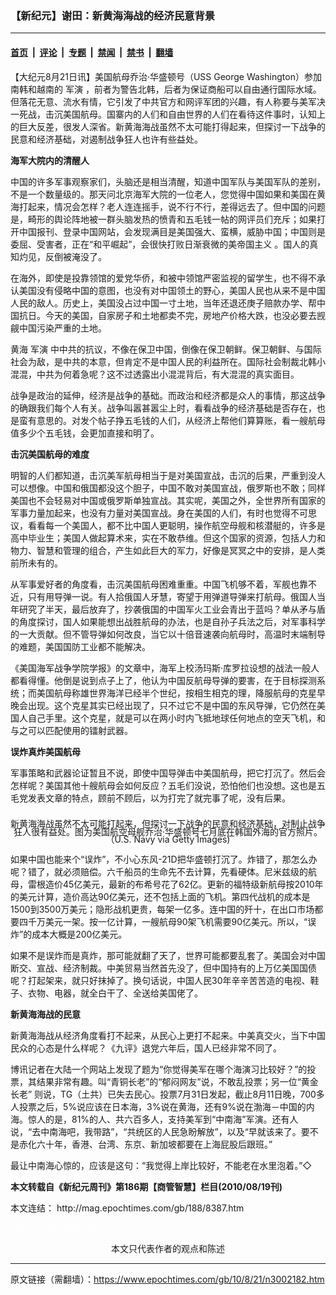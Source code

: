 ### 【新纪元】谢田：新黄海海战的经济民意背景

---

#### [首页](../../../..?n3002182) &nbsp;|&nbsp; [评论](../../../../../epoch-comment?n3002182) &nbsp;|&nbsp; [专题](../../../../../epoch-special?n3002182) &nbsp;|&nbsp; [禁闻](../../../../../epoch-news?n3002182) &nbsp;|&nbsp; [禁书](../../../../../books?n3002182) &nbsp;|&nbsp; [翻墙](https://github.com/gfw-breaker/nogfw/blob/master/README.md?n3002182)


<div class="post_content" id="artbody" itemprop="articleBody">
 <!-- article content begin -->
 <p>
  【大纪元8月21日讯】美国航母乔治‧华盛顿号（USS George Washington）参加南韩和越南的
  <ok href="https://www.epochtimes.com/gb/tag/%E5%86%9B%E6%BC%94.html">
   军演
  </ok>
  ，前者为警告北韩，后者为保证商船可以自由通行国际水域。但落花无意、流水有情，它引发了中共官方和网评军团的兴趣，有人称要与美军决一死战，击沉美国航母。国寨内的人们和自由世界的人们在看待这件事时，认知上的巨大反差，很发人深省。新黄海海战虽然不太可能打得起来，但探讨一下战争的民意和经济基础，对遏制战争狂人也许有些益处。
 </p>
 <p>
  <b>
   海军大院内的清醒人
  </b>
 </p>
 <p>
  中国的许多军事观察家们，头脑还是相当清醒，知道中国军队与美国军队的差别，不是一个数量级的。那天问北京海军大院的一位老人，您觉得中国如果和美国在黄海打起来，情况会怎样？老人连连摇手，说不行不行，差得远去了。但中国的问题是，畸形的舆论阵地被一群头脑发热的愤青和五毛钱一帖的网评员们充斥；如果打开中国报刊、登录中国网站，会发现满目是美国强大、蛮横，威胁中国；中国则是委屈、受害者，正在“和平崛起”，会很快打败日渐衰微的美帝国主义 。国人的真知灼见，反倒被淹没了。
 </p>
 <p>
  在海外，即使是投靠领馆的爱党华侨，和被中领馆严密监视的留学生，也不得不承认美国没有侵略中国的意图，也没有对中国领土的野心，美国人民也从来不是中国人民的敌人。历史上，美国没占过中国一寸土地，当年还退还庚子赔款办学、帮中国抗日。今天的美国，自家房子和土地都卖不完，房地产价格大跌，也没必要去觊觎中国污染严重的土地。
 </p>
 <p>
  黄海
  <ok href="https://www.epochtimes.com/gb/tag/%E5%86%9B%E6%BC%94.html">
   军演
  </ok>
  中中共的抗议，不像在保卫中国，倒像在保卫朝鲜。保卫朝鲜、与国际社会为敌，是中共的本意，但肯定不是中国人民的利益所在。国际社会制裁北韩小混混，中共为何着急呢？这不过透露出小混混背后，有大混混的真实面目。
 </p>
 <p>
  战争是政治的延伸，经济是战争的基础。而政治和经济都是众人的事情，那这战争的确跟我们每个人有关。战争叫嚣甚嚣尘上时，看看战争的经济基础是否存在，也是蛮有意思的。对发个帖子挣五毛钱的人们，从经济上帮他们算算账，看一艘航母值多少个五毛钱，会更加直接和明了。
 </p>
 <p>
  <b>
   击沉美国航母的难度
  </b>
 </p>
 <p>
  明智的人们都知道，击沉美军航母相当于是对美国宣战，击沉的后果，严重到没人可以想像。中国和俄国都没这个胆子，中国不敢对美国宣战，俄罗斯也不敢；同样美国也不会轻易对中国或俄罗斯单独宣战。其实呢，美国之外，全世界所有国家的军事力量加起来，也没有力量对美国宣战。身在美国的人们，有时也觉得不可思议，看看每一个美国人，都不比中国人更聪明，操作航空母舰和核潜艇的，许多是高中毕业生；美国人做起算术来，实在不敢恭维。但这个国家的资源，包括人力和物力、智慧和管理的组合，产生如此巨大的军力，好像是冥冥之中的安排，是人类前所未有的。
 </p>
 <p>
  从军事爱好者的角度看，击沉美国航母困难重重。中国飞机够不着，军舰也靠不近，只有用导弹一说。有人拾俄国人牙慧，寄望于用弹道导弹来打航母。俄国人当年研究了半天，最后放弃了，抄袭俄国的中国军火工业会青出于蓝吗？单从矛与盾的角度探讨，国人如果能想出战胜航母的办法，也是自孙子兵法之后，对军事科学的一大贡献。但不管导弹如何改良，当它以十倍音速袭向航母时，高温时末端制导的难题，美国国防工业都不能解决。
 </p>
 <p>
  《美国海军战争学院学报》的文章中，海军上校汤玛斯‧库罗拉设想的战法一般人都看得懂。他倒是说到点子上了，他认为中国反航母导弹的要害，在于目标探测系统；而美国航母称雄世界海洋已经半个世纪，按相生相克的理，降服航母的克星早晚会出现。这个克星其实已经出现了，只不过它不是中国的东风导弹，它仍然在美国人自己手里。这个克星，就是可以在两小时内飞抵地球任何地点的空天飞机，和与之可以匹配使用的镭射武器。
 </p>
 <p>
  <b>
   误炸真炸美国航母
  </b>
 </p>
 <p>
  军事策略和武器论证暂且不说，即使中国导弹击中美国航母，把它打沉了。然后会怎样呢？美国其他十艘航母会如何反应？五毛们没说，恐怕他们也没想。这也是五毛党发表文章的特点，顾前不顾后，以为打完了就完事了呢，没有后果。
 </p>
 <p>
  <!--image v 1.0-->
 </p>
 <div style="line-height: 90%; text-align: center;">
  <br/>
  <span class="bn12">
   新黄海海战虽然不太可能打起来，但探讨一下战争的民意和经济基础，对制止战争狂人很有益处。图为美国航空母舰乔治‧华盛顿号七月底在韩国外海的官方照片。（U.S. Navy via Getty Images)
  </span>
 </div>
 <p>
  <!-- -->
 </p>
 <p>
  如果中国也能来个“误炸”，不小心东风-21D把华盛顿打沉了。炸错了，那怎么办呢？错了，就必须赔偿。六千船员的生命先不去计算，先看硬体。尼米兹级的航母，雷根造价45亿美元，最新的布希号花了62亿。更新的福特级新航母按2010年的美元计算，造价高达90亿美元，还不包括上面的飞机。第四代战机的成本是1500到3500万美元；隐形战机更贵，每架一亿多。连中国的歼十，在出口市场都要四千万美元一架。按一亿计算，一艘航母90架飞机需要90亿美元。所以，“误炸”的成本大概是200亿美元。
 </p>
 <p>
  如果不是误炸而是真炸，那可能就翻了天了，世界可能都要乱套了。美国会对中国断交、宣战、经济制裁。中美贸易当然首先没了，但中国持有的上万亿美国国债呢？打起架来，就只好抹掉了。换句话说，中国人民30年辛辛苦苦造的电视、鞋子、衣物、电器，就全白干了、全送给美国佬了。
 </p>
 <p>
  <b>
   新黄海海战的民意
  </b>
 </p>
 <p>
  新黄海海战从经济角度看打不起来，从民心上更打不起来。中美真交火，当下中国民众的心态是什么样呢？《九评》退党六年后，国人已经非常不同了。
 </p>
 <p>
  博讯记者在大陆一个网站上发现了题为“你觉得美军在哪个海演习比较好？”的投票，其结果非常有趣。叫“青铜长老”的“郁闷网友”说，不敢乱投票；另一位“黄金长老” 则说，TG（土共）已失去民心。投票7月31日发起，截止8月11日晚，700多人投票之后，5%说应该在日本海，3%说在黄海，还有9%说在渤海－中国的内海。惊人的是，81%的人、共六百多人，支持美军到“中南海”军演。还有人说，“去中南海吧，我带路”，“共统区的人民急盼解放”，以及“早就该来了。要不是赤化六十年，香港、台湾、东京、新加坡都要在上海屁股后跟班。”
 </p>
 <p>
  最让中南海心惊的，应该是这句：“我觉得上岸比较好，不能老在水里泡着。”◇
 </p>
 <p>
  <b>
   本文转载自《新纪元周刊》第186期【商管智慧】栏目(2010/08/19刊)
  </b>
 </p>
 <p>
  本文连结：
  <ok href=" http://mag.epochtimes.com/gb/188/8387.htm " target="_blank">
   http://mag.epochtimes.com/gb/188/8387.htm
  </ok>
 </p>
 <p>
  <font color="#ffffff">
   (http://www.dajiyuan.com)
  </font>
  <br/>
  <center>
   <font class="GY13">
    本文只代表作者的观点和陈述
   </font>
  </center>
 </p>
 <!-- article content end -->
 <div id="below_article_ad">
 </div>
</div>


---

原文链接（需翻墙）：https://www.epochtimes.com/gb/10/8/21/n3002182.htm